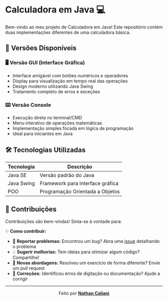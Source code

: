 # Calculadora em Java :computer:

Bem-vindo ao meu projeto de Calculadora em Java! Este repositório contém duas implementações diferentes de uma calculadora básica.

## 🎯 Versões Disponíveis

### 🖥️ Versão GUI (Interface Gráfica)
- Interface amigável com botões numéricos e operadores
- Display para visualização em tempo real das operações
- Design moderno utilizando Java Swing
- Tratamento completo de erros e exceções

### ⌨️ Versão Console
- Execução direta no terminal/CMD
- Menu interativo de operações matemáticas
- Implementação simples focada em lógica de programação
- Ideal para iniciantes em Java

## 🛠️ Tecnologias Utilizadas

| Tecnologia | Descrição |
|------------|-----------|
| Java SE | Versão padrão do Java |
| Java Swing | Framework para interface gráfica |
| POO | Programação Orientada a Objetos |

## 🤝 Contribuições

Contribuições são bem-vindas! Sinta-se à vontade para:

✨ **Como contribuir:**
- 🐛 **Reportar problemas:** Encontrou um bug? Abra uma [issue](https://github.com/NtCalii/Calculadora_Java/issues) detalhando o problema
- 💡 **Sugerir melhorias:** Tem ideias para otimizar algum código? Compartilhe!
- 🧠 **Novas abordagens:** Resolveu um exercício de forma diferente? Envie um pull request
- 📝 **Correções:** Identificou erros de digitação ou documentação? Ajude a corrigir

---

<div align="center">
  
Feito por **[Nathan Caliani](https://github.com/NtCalii)**  

</div>

